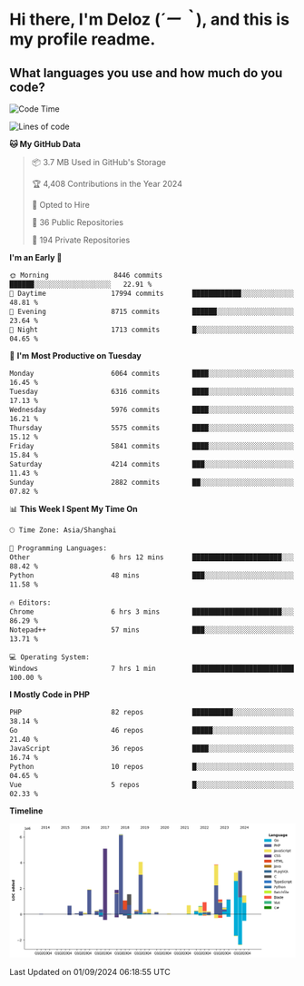 # **Hi there, I'm Deloz (*´ー｀*), and this is my profile readme.**

## **What languages you use and how much do you code?**

<!--START_SECTION:waka-->
![Code Time](http://img.shields.io/badge/Code%20Time-4%2C580%20hrs%2047%20mins-blue)

![Lines of code](https://img.shields.io/badge/From%20Hello%20World%20I%27ve%20Written-41.8%20million%20lines%20of%20code-blue)

**🐱 My GitHub Data** 

> 📦 3.7 MB Used in GitHub's Storage 
 > 
> 🏆 4,408 Contributions in the Year 2024
 > 
> 💼 Opted to Hire
 > 
> 📜 36 Public Repositories 
 > 
> 🔑 194 Private Repositories 
 > 
**I'm an Early 🐤** 

```text
🌞 Morning                8446 commits        ██████░░░░░░░░░░░░░░░░░░░   22.91 % 
🌆 Daytime                17994 commits       ████████████░░░░░░░░░░░░░   48.81 % 
🌃 Evening                8715 commits        ██████░░░░░░░░░░░░░░░░░░░   23.64 % 
🌙 Night                  1713 commits        █░░░░░░░░░░░░░░░░░░░░░░░░   04.65 % 
```
📅 **I'm Most Productive on Tuesday** 

```text
Monday                   6064 commits        ████░░░░░░░░░░░░░░░░░░░░░   16.45 % 
Tuesday                  6316 commits        ████░░░░░░░░░░░░░░░░░░░░░   17.13 % 
Wednesday                5976 commits        ████░░░░░░░░░░░░░░░░░░░░░   16.21 % 
Thursday                 5575 commits        ████░░░░░░░░░░░░░░░░░░░░░   15.12 % 
Friday                   5841 commits        ████░░░░░░░░░░░░░░░░░░░░░   15.84 % 
Saturday                 4214 commits        ███░░░░░░░░░░░░░░░░░░░░░░   11.43 % 
Sunday                   2882 commits        ██░░░░░░░░░░░░░░░░░░░░░░░   07.82 % 
```


📊 **This Week I Spent My Time On** 

```text
🕑︎ Time Zone: Asia/Shanghai

💬 Programming Languages: 
Other                    6 hrs 12 mins       ██████████████████████░░░   88.42 % 
Python                   48 mins             ███░░░░░░░░░░░░░░░░░░░░░░   11.58 % 

🔥 Editors: 
Chrome                   6 hrs 3 mins        ██████████████████████░░░   86.29 % 
Notepad++                57 mins             ███░░░░░░░░░░░░░░░░░░░░░░   13.71 % 

💻 Operating System: 
Windows                  7 hrs 1 min         █████████████████████████   100.00 % 
```

**I Mostly Code in PHP** 

```text
PHP                      82 repos            ██████████░░░░░░░░░░░░░░░   38.14 % 
Go                       46 repos            █████░░░░░░░░░░░░░░░░░░░░   21.40 % 
JavaScript               36 repos            ████░░░░░░░░░░░░░░░░░░░░░   16.74 % 
Python                   10 repos            █░░░░░░░░░░░░░░░░░░░░░░░░   04.65 % 
Vue                      5 repos             █░░░░░░░░░░░░░░░░░░░░░░░░   02.33 % 
```



**Timeline**

![Lines of Code chart](https://raw.githubusercontent.com/deloz/deloz/main/assets/bar_graph.png)


 Last Updated on 01/09/2024 06:18:55 UTC
<!--END_SECTION:waka-->
